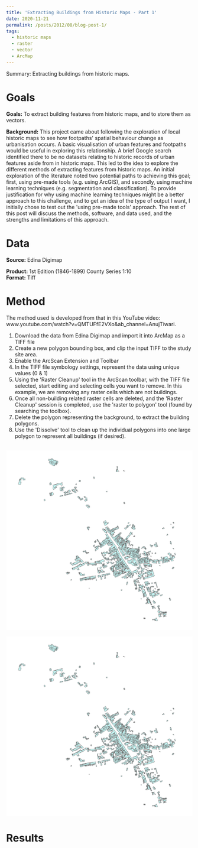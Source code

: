 ```yaml
---
title: 'Extracting Buildings from Historic Maps - Part 1'
date: 2020-11-21
permalink: /posts/2012/08/blog-post-1/
tags:
  - historic maps
  - raster
  - vector
  - ArcMap
---
```

Summary: Extracting buildings from historic maps. 


<h1>Goals</h1>
<b>Goals:</b> To extract building features from historic maps, and to store them as vectors. 

<p><b>Background:</b> This project came about following the exploration of local historic maps to see how footpaths' spatial behaviour change as urbanisation occurs. A basic visualisation of urban features and footpaths would be useful in exploring this relationship. A brief Google search identified there to be no datasets relating to historic records of urban features aside from in historic maps. 
This led to the idea to explore the different methods of extracting features from historic maps. 
An initial exploration of the literature noted two potential paths to achieving this goal; first, using pre-made tools (e.g. using ArcGIS), and secondly, using machine learning techniques (e.g. segmentation and classification).
To provide justification for why using machine learning techniques might be a better approach to this challenge, and to get an idea of the type of output I want, I initially chose to test out the 'using pre-made tools' approach. The rest of this post will discuss the methods, software, and data used, and the strengths and limitations of this approach. 

<h1>Data</h1>
<b>Source:</b> Edina Digimap
<p><b>Product:</b> 1st Edition (1846-1899) County Series 1:10 <br /><b>Format:</b> Tiff

<p><h1>Method</h1>
The method used is developed from that in this YouTube video: www.youtube.com/watch?v=QMTUFfE2VXo&ab_channel=AnujTiwari. <p>

1. Download the data from Edina Digimap and import it into ArcMap as a TIFF file <br />
2. Create a new polygon bounding box, and clip the input TIFF to the study site area. <br /> 
3. Enable the ArcScan Extension and Toolbar <br />
4. In the TIFF file symbology settings, represent the data using unique values (0 & 1) <br />
5. Using the 'Raster Cleanup' tool in the ArcScan toolbar, with the TIFF file selected, start editing and selecting cells you want to remove. In this example, we are removing any raster cells which are not buildings.  <br />
6. Once all non-building related raster cells are deleted, and the 'Raster Cleanup' session is completed, use the 'raster to polygon' tool (found by searching the toolbox).  <br />
7. Delete the polygon representing the background, to extract the building polygons. <br />
8. Use the 'Dissolve' tool to clean up the individual polygons into one large polygon to represent all buildings (if desired).  <br />
 <br />


<img src="images\test_mkth_builds_polygons_tidy.png" alt="hi" class="inline"/>

![Book logo](images\test_mkth_builds_polygons_tidy.PNG)







<h1>Results</h1>